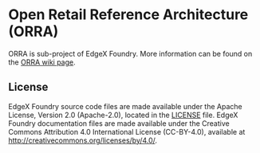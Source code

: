 [//]: # (SPDX-License-Identifier: CC-BY-4.0)

# Open Retail Reference Architecture (ORRA)

ORRA is sub-project of EdgeX Foundry. More information can be found on the [ORRA wiki page](https://wiki.edgexfoundry.org/display/FA/Open+Retail+Reference+Architecture).

## License <a name="license"></a>

EdgeX Foundry source code files are made available under the Apache
License, Version 2.0 (Apache-2.0), located in the [LICENSE](LICENSE) file.
EdgeX Foundry documentation files are made available under the Creative
Commons Attribution 4.0 International License (CC-BY-4.0), available at http://creativecommons.org/licenses/by/4.0/.
